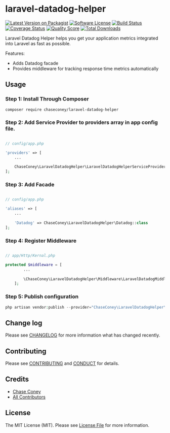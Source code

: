 # laravel-datadog-helper

[![Latest Version on Packagist][ico-version]][link-packagist]
[![Software License][ico-license]](LICENSE.md)
[![Build Status][ico-travis]][link-travis]
[![Coverage Status][ico-scrutinizer]][link-scrutinizer]
[![Quality Score][ico-code-quality]][link-code-quality]
[![Total Downloads][ico-downloads]][link-downloads]

Laravel Datadog Helper helps you get your application metrics integrated into Laravel as fast as possible.

Features:

* Adds Datadog facade
* Provides middleware for tracking response time metrics automatically

## Usage

### Step 1: Install Through Composer

```
composer require chaseconey/laravel-datadog-helper
```

### Step 2: Add Service Provider to providers array in app config file.

``` php

// config/app.php

'providers' => [
    ...
    
    ChaseConey\LaravelDatadogHelper\LaravelDatadogHelperServiceProvider::class,
];
```

### Step 3: Add Facade

``` php

// config/app.php

'aliases' => [
    ...
    
    'Datadog' => ChaseConey\LaravelDatadogHelper\Datadog::class
];
```

### Step 4: Register Middleware

``` php

// app/Http/Kernal.php

protected $middleware = [
        ...
        
        \ChaseConey\LaravelDatadogHelper\Middleware\LaravelDatadogMiddleware::class
    ];
```

### Step 5: Publish configuration

```php
php artisan vendor:publish --provider="ChaseConey\LaravelDatadogHelper\LaravelDatadogHelperServiceProvider"
```

## Change log

Please see [CHANGELOG](CHANGELOG.md) for more information what has changed recently.

## Contributing

Please see [CONTRIBUTING](CONTRIBUTING.md) and [CONDUCT](CONDUCT.md) for details.

## Credits

- [Chase Coney][link-author]
- [All Contributors][link-contributors]

## License

The MIT License (MIT). Please see [License File](LICENSE.md) for more information.

[ico-version]: https://img.shields.io/packagist/v/chaseconey/laravel-datadog-helper.svg?style=flat-square
[ico-license]: https://img.shields.io/badge/license-MIT-brightgreen.svg?style=flat-square
[ico-travis]: https://img.shields.io/travis/chaseconey/laravel-datadog-helper/master.svg?style=flat-square
[ico-scrutinizer]: https://img.shields.io/scrutinizer/coverage/g/chaseconey/laravel-datadog-helper.svg?style=flat-square
[ico-code-quality]: https://img.shields.io/scrutinizer/g/chaseconey/laravel-datadog-helper.svg?style=flat-square
[ico-downloads]: https://img.shields.io/packagist/dt/chaseconey/laravel-datadog-helper.svg?style=flat-square

[link-packagist]: https://packagist.org/packages/chaseconey/laravel-datadog-helper
[link-travis]: https://travis-ci.org/chaseconey/laravel-datadog-helper
[link-scrutinizer]: https://scrutinizer-ci.com/g/chaseconey/laravel-datadog-helper/code-structure
[link-code-quality]: https://scrutinizer-ci.com/g/chaseconey/laravel-datadog-helper
[link-downloads]: https://packagist.org/packages/chaseconey/laravel-datadog-helper
[link-author]: https://github.com/chaseconey
[link-contributors]: ../../contributors
